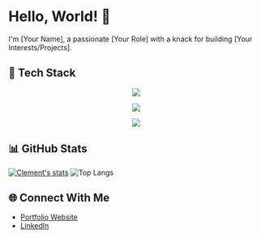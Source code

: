 # Hello, World! 👋
I'm [Your Name], a passionate [Your Role] with a knack for building [Your Interests/Projects].



## 🚀 Tech Stack

<p align="center">
  <a href="https://skillicons.dev">
    <img src="https://skillicons.dev/icons?i=python,js,java,c,cpp,swift,ts" />
  </a>
</p>

<p align="center">
  <a href="https://skillicons.dev">
    <img src="https://skillicons.dev/icons?i=react,django,vue,nextjs,tailwind,bootstrap" />
  </a>
</p>

<p align="center">
  <a href="https://skillicons.dev">
    <img src="https://skillicons.dev/icons?i=git,docker,github,gitlab,vscode,linux,bash" />
  </a>
</p>


## 📊 GitHub Stats
[![Clement's stats](https://github-readme-stats.vercel.app/api?username=Ckodrad)](https://github.com/Ckodrad/github-readme-stats)
![Top Langs](https://github-readme-stats.vercel.app/api/top-langs/?username=Ckodrad&langs_count=8)

## 🌐 Connect With Me
- [Portfolio Website](link-to-your-portfolio)
- [LinkedIn](https://www.linkedin.com/in/clement-kodradjaja/)
